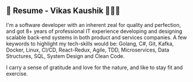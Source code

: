 ## 💼 Resume - Vikas Kaushik 👨🏻‍💻

I'm a software developer with an inherent zeal for quality and perfection, and got 8+ years of professional IT experience developing and designing scalable back-end systems in both product and services companies. A few keywords to highlight my tech-skills would be: Golang, C#, Git, Kafka, Docker, Linux, CI/CD, React-Redux, Agile, TDD, Microservices, Data Structures, SQL, System Design and Clean Code.

I carry a sense of gratitude and love for the nature, and like to stay fit and exercise.
